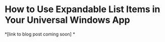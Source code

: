 # How to Use Expandable List Items in Your Universal Windows App

*[link to blog post coming soon] *